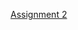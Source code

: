 [Assignment 2](https://github.com/Sheridan-College-FAST-CloudSecurity/Unified-Assignments-CloudSecurity/tree/master/Assignment-2/SYST50447)

